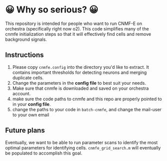 # :grinning: Why so serious? :grinning:

This repository is intended for people who want to run
CNMF-E on orchestra (specifically right now o2). This code
simplifies many of the cnmfe initialization steps so that it
will effectively find cells and remove background signals.

## Instructions

1. Please copy `cnmfe.config` into the directory you'd like to extract. It contains important thresholds for detecting neurons and merging duplicate cells.
2. Change the parameters in the **config file** to best suit your needs.
3. Make sure that cnmfe is downloaded and saved on your orchestra account.
4. make sure the code paths to cnmfe and this repo are properly pointed to in your **config file**.
5. change the paths to your code in `batch-cnmfe`, and change the mail-user to your own email

## Future plans

Eventually, we want to be able to run parameter scans to identify the most optimal parameters for identifying cells.
`cnmfe_grid_search.m` will eventually be populated to accomplish this goal.
